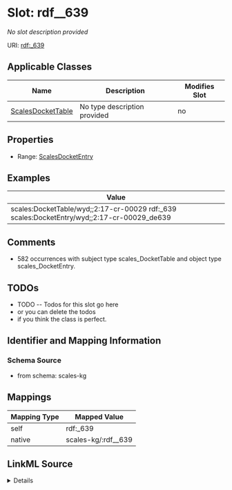 

# Slot: rdf__639


_No slot description provided_





URI: [rdf:_639](http://www.w3.org/1999/02/22-rdf-syntax-ns#_639)



<!-- no inheritance hierarchy -->





## Applicable Classes

| Name | Description | Modifies Slot |
| --- | --- | --- |
| [ScalesDocketTable](../classes/ScalesDocketTable.md) | No type description provided |  no  |







## Properties

* Range: [ScalesDocketEntry](../classes/ScalesDocketEntry.md)






## Examples

| Value |
| --- |
| scales:DocketTable/wyd;;2:17-cr-00029 rdf:_639 scales:DocketEntry/wyd;;2:17-cr-00029_de639 |

## Comments

* 582 occurrences with subject type scales_DocketTable and object type scales_DocketEntry.

## TODOs

* TODO -- Todos for this slot go here
* or you can delete the todos
* if you think the class is perfect.

## Identifier and Mapping Information







### Schema Source


* from schema: scales-kg




## Mappings

| Mapping Type | Mapped Value |
| ---  | ---  |
| self | rdf:_639 |
| native | scales-kg/:rdf__639 |




## LinkML Source

<details>
```yaml
name: rdf__639
description: No slot description provided
todos:
- TODO -- Todos for this slot go here
- or you can delete the todos
- if you think the class is perfect.
comments:
- 582 occurrences with subject type scales_DocketTable and object type scales_DocketEntry.
examples:
- value: scales:DocketTable/wyd;;2:17-cr-00029 rdf:_639 scales:DocketEntry/wyd;;2:17-cr-00029_de639
from_schema: scales-kg
rank: 1000
slot_uri: rdf:_639
alias: rdf__639
domain_of:
- scales_DocketTable
range: scales_DocketEntry

```
</details>